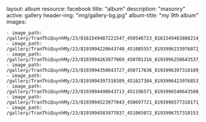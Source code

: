 
layout: album
resource: facebook
title: "album"
description: "masonry"
active: gallery
header-img: "img/gallery-bg.jpg"
album-title: "my 9th album"
images:
    
    - image_path: /gallery/TranThiQuynhMy/23/8161549487221547_450546723_8161549483888214_9068752690958690279_n.jpg
    - image_path: /gallery/TranThiQuynhMy/23/8193994220643740_451085557_8193996233976872_2664003829210460669_n.jpg
    - image_path: /gallery/TranThiQuynhMy/23/8193994263977069_450701316_8193996250643537_7023255386896263484_n.jpg
    - image_path: /gallery/TranThiQuynhMy/23/8193994350643727_450717636_8193996397310189_1371143124228397787_n.jpg
    - image_path: /gallery/TranThiQuynhMy/23/8193994397310389_451027384_8193996423976853_3749845332326143862_n.jpg
    - image_path: /gallery/TranThiQuynhMy/23/8193994490643713_451196571_8193996540643508_4925884223640233316_n.jpg
    - image_path: /gallery/TranThiQuynhMy/23/8193994523977043_450697721_8193996577310171_6574066624654136656_n.jpg
    - image_path: /gallery/TranThiQuynhMy/23/8193994583977037_451065072_8193996757310153_4299421092456278012_n.jpg
